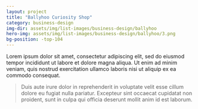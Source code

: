 ```yaml
---
layout: project
title: "Ballyhoo Curiosity Shop"
category: business-design
img-dir: assets/img/list-images/business-design/ballyhoo
hero-img: assets/img/list-images/business-design/ballyhoo/3.png
bg-position: -top-104
---
```


Lorem ipsum dolor sit amet, consectetur adipiscing elit, sed do eiusmod tempor incididunt ut labore et dolore magna aliqua. Ut enim ad minim veniam, quis nostrud exercitation ullamco laboris nisi ut aliquip ex ea commodo consequat.

> Duis aute irure dolor in reprehenderit in voluptate velit esse cillum dolore eu fugiat nulla pariatur. Excepteur sint occaecat cupidatat non proident, sunt in culpa qui officia deserunt mollit anim id est laborum.